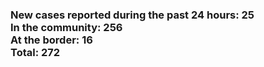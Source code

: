 ### New cases reported during the past 24 hours: 25<br/>In the community: 256<br/>At the border: 16<br/>Total: 272